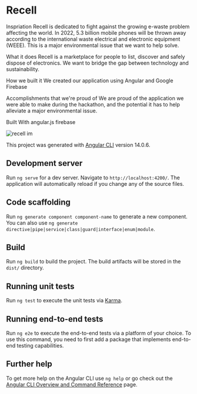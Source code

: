 # Recell
Inspriation
Recell is dedicated to fight against the growing e-waste problem affecting the world. In 2022, 5.3 billion mobile phones will be thrown away according to the international waste electrical and electronic equipment (WEEE). This is a major environmental issue that we want to help solve.

What it does
Recell is a marketplace for people to list, discover and safely dispose of electronics. We want to bridge the gap between technology and sustainability.

How we built it
We created our application using Angular and Google Firebase

Accomplishments that we're proud of
We are proud of the application we were able to make during the hackathon, and the potential it has to help alleviate a major environmental issue.

Built With
angular.js
firebase


![recell im](https://github.com/bibeast123/Recell/assets/76572769/89d8cb73-85a8-4160-8c35-22a5dbed276b)





This project was generated with [Angular CLI](https://github.com/angular/angular-cli) version 14.0.6.

## Development server

Run `ng serve` for a dev server. Navigate to `http://localhost:4200/`. The application will automatically reload if you change any of the source files.

## Code scaffolding

Run `ng generate component component-name` to generate a new component. You can also use `ng generate directive|pipe|service|class|guard|interface|enum|module`.

## Build

Run `ng build` to build the project. The build artifacts will be stored in the `dist/` directory.

## Running unit tests

Run `ng test` to execute the unit tests via [Karma](https://karma-runner.github.io).

## Running end-to-end tests

Run `ng e2e` to execute the end-to-end tests via a platform of your choice. To use this command, you need to first add a package that implements end-to-end testing capabilities.

## Further help

To get more help on the Angular CLI use `ng help` or go check out the [Angular CLI Overview and Command Reference](https://angular.io/cli) page.

